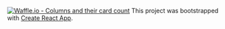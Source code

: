 [![Waffle.io - Columns and their card count](https://badge.waffle.io/lyubenov/my-app.png?columns=all)](https://waffle.io/lyubenov/my-app?utm_source=badge)
This project was bootstrapped with [Create React App](https://github.com/facebookincubator/create-react-app).
